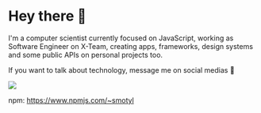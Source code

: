# Hey there 👋

I'm a computer scientist currently focused on JavaScript, working as Software Engineer on X-Team, creating apps, frameworks, design systems and some public APIs on personal projects too.

If you want to talk about technology, message me on social medias 💬

[<img src="https://img.shields.io/badge/linkedin-%230077B5.svg?&style=for-the-badge&logo=linkedin&logoColor=white" />](https://www.linkedin.com/in/sandro-motyl/)

npm: https://www.npmjs.com/~smotyl

<!--
**smotyl/smotyl** is a ✨ _special_ ✨ repository because its `README.md` (this file) appears on your GitHub profile.

Here are some ideas to get you started:

- 🔭 I’m currently working on ...
- 🌱 I’m currently learning ...
- 👯 I’m looking to collaborate on ...
- 🤔 I’m looking for help with ...
- 💬 Ask me about ...
- 📫 How to reach me: ...
- 😄 Pronouns: ...
- ⚡ Fun fact: ...
-->
